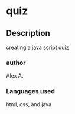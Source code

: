 # quiz

## Description
creating a java script quiz 

### author
Alex A.

### Languages used
html, css, and java